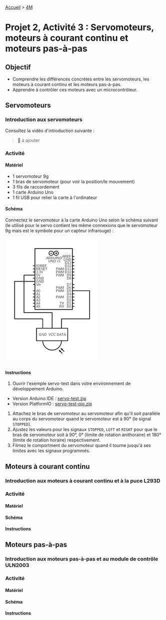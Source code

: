 [Accueil](./index.md) > [4M](./acceuil4M.md#projet-2--circuits-électroniques-et-programmation)

# Projet 2, Activité 3 : Servomoteurs, moteurs à courant continu et moteurs pas-à-pas

## Objectif

* Comprendre les différences concrètes entre les servomoteurs, les moteurs à courant continu et les moteurs pas-à-pas.
* Apprendre à contrôler ces moteurs avec un microcontrôleur.

## Servomoteurs

### Introduction aux servomoteurs
Consultez la vidéo d'introduction suivante :

> 🚧 à ajouter

### Activité

#### Matériel 

* 1 servomoteur 9g
* 1 bras de servomoteur (pour voir la position/le mouvement)
* 3 fils de raccordement
* 1 carte Arduino Uno
* 1 fil USB pour relier la carte à l'ordinateur

#### Schéma

Connectez le servomoteur à la carte Arduino Uno selon le schéma suivant (le utilisé pour le servo contient les même connexions que le servomoteur 9g mais est le symbole pour un capteur infrarouge) :

![Schéma de connexion pour un servomoteur](./images/p2/schematic-act3_servo.png)

#### Instructions

1. Ouvrir l'exemple servo-test dans votre environnement de développement Arduino. 
* Version Arduino IDE : [servo-test.zip](./code/arduinoide/servo-test.zip)
* Version PlatformIO : [servo-test-pio.zip](./code/platformio/servo-test-pio.zip)
1. Attachez le bras de servomoteur au servomoteur afin qu'il soit parallèle au corps du servomoteur quand le servomoteur est à 90° (le signal `STOPPED`).
1. Ajustez les valeurs pour les signaux `STOPPED`, `LEFT` et `RIGHT` pour que le bras de servomoteur soit à 90°, 0° (limite de rotation anithoraire) et 180° (limite de rotation horaire) respectivement.
1. Filmez le comportment du servomoteur quand il tourne jusqu'à ses limites avec les signaux programmés.


## Moteurs à courant continu

### Introduction aux moteurs à courant continu et à la puce L293D

### Activité

#### Matériel


#### Schéma


#### Instructions

## Moteurs pas-à-pas

### Introduction aux moteurs pas-à-pas et au module de contrôle ULN2003

### Activité

#### Matériel


#### Schéma


#### Instructions
